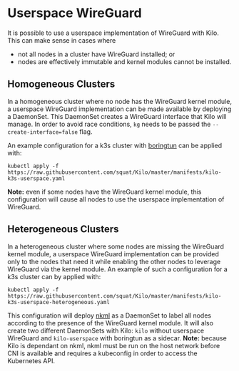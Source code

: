 # Userspace WireGuard

It is possible to use a userspace implementation of WireGuard with Kilo.
This can make sense in cases where

* not all nodes in a cluster have WireGuard installed; or
* nodes are effectively immutable and kernel modules cannot be installed.

## Homogeneous Clusters

In a homogeneous cluster where no node has the WireGuard kernel module, a userspace WireGuard implementation can be made available by deploying a DaemonSet.
This DaemonSet creates a WireGuard interface that Kilo will manage.
In order to avoid race conditions, `kg` needs to be passed the `--create-interface=false` flag. 

An example configuration for a k3s cluster with [boringtun](https://github.com/cloudflare/boringtun) can be applied with:

```shell
kubectl apply -f https://raw.githubusercontent.com/squat/Kilo/master/manifests/kilo-k3s-userspace.yaml
```

__Note:__ even if some nodes have the WireGuard kernel module, this configuration will cause all nodes to use the userspace implementation of WireGuard.

## Heterogeneous Clusters

In a heterogeneous cluster where some nodes are missing the WireGuard kernel module, a userspace WireGuard implementation can be provided only to the nodes that need it while enabling the other nodes to leverage WireGuard via the kernel module.
An example of such a configuration for a k3s cluster can by applied with:

```shell
kubectl apply -f https://raw.githubusercontent.com/squat/Kilo/master/manifests/kilo-k3s-userspace-heterogeneous.yaml
```

This configuration will deploy [nkml](https://github.com/leonnicolas/nkml) as a DaemonSet to label all nodes according to the presence of the WireGuard kernel module.
It will also create two different DaemonSets with Kilo: `kilo` without userspace WireGuard and `kilo-userspace` with boringtun as a sidecar.
__Note:__ because Kilo is dependant on nkml, nkml must be run on the host network before CNI is available and requires a kubeconfig in order to access the Kubernetes API.
